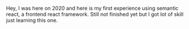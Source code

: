 Hey, I was here on 2020 and here is my first experience using semantic react, a frontend react framework. Still not finished yet but I got lot of skill just learning this one.
